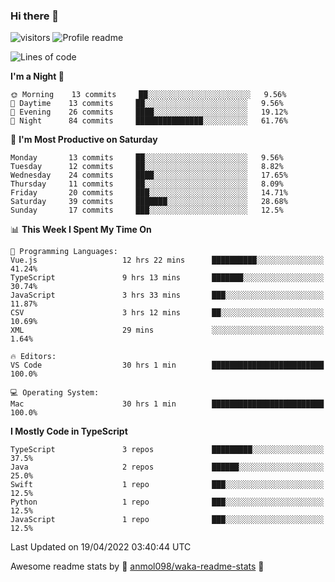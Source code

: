 ### Hi there 👋  
![visitors](https://visitor-badge.laobi.icu/badge?page_id=leverglowh) ![Profile readme](https://github.com/leverglowh/leverglowh/workflows/Profile%20readme/badge.svg?branch=master)

<!--START_SECTION:waka-->
![Lines of code](https://img.shields.io/badge/From%20Hello%20World%20I%27ve%20Written-18%20Thousand%20lines%20of%20code-blue)

**I'm a Night 🦉** 

```text
🌞 Morning    13 commits     ██░░░░░░░░░░░░░░░░░░░░░░░   9.56% 
🌆 Daytime    13 commits     ██░░░░░░░░░░░░░░░░░░░░░░░   9.56% 
🌃 Evening    26 commits     ████░░░░░░░░░░░░░░░░░░░░░   19.12% 
🌙 Night      84 commits     ███████████████░░░░░░░░░░   61.76%

```
📅 **I'm Most Productive on Saturday** 

```text
Monday       13 commits     ██░░░░░░░░░░░░░░░░░░░░░░░   9.56% 
Tuesday      12 commits     ██░░░░░░░░░░░░░░░░░░░░░░░   8.82% 
Wednesday    24 commits     ████░░░░░░░░░░░░░░░░░░░░░   17.65% 
Thursday     11 commits     ██░░░░░░░░░░░░░░░░░░░░░░░   8.09% 
Friday       20 commits     ███░░░░░░░░░░░░░░░░░░░░░░   14.71% 
Saturday     39 commits     ███████░░░░░░░░░░░░░░░░░░   28.68% 
Sunday       17 commits     ███░░░░░░░░░░░░░░░░░░░░░░   12.5%

```


📊 **This Week I Spent My Time On** 

```text
💬 Programming Languages: 
Vue.js                   12 hrs 22 mins      ██████████░░░░░░░░░░░░░░░   41.24% 
TypeScript               9 hrs 13 mins       ███████░░░░░░░░░░░░░░░░░░   30.74% 
JavaScript               3 hrs 33 mins       ███░░░░░░░░░░░░░░░░░░░░░░   11.87% 
CSV                      3 hrs 12 mins       ██░░░░░░░░░░░░░░░░░░░░░░░   10.69% 
XML                      29 mins             ░░░░░░░░░░░░░░░░░░░░░░░░░   1.64%

🔥 Editors: 
VS Code                  30 hrs 1 min        █████████████████████████   100.0%

💻 Operating System: 
Mac                      30 hrs 1 min        █████████████████████████   100.0%

```

**I Mostly Code in TypeScript** 

```text
TypeScript               3 repos             █████████░░░░░░░░░░░░░░░░   37.5% 
Java                     2 repos             ██████░░░░░░░░░░░░░░░░░░░   25.0% 
Swift                    1 repo              ███░░░░░░░░░░░░░░░░░░░░░░   12.5% 
Python                   1 repo              ███░░░░░░░░░░░░░░░░░░░░░░   12.5% 
JavaScript               1 repo              ███░░░░░░░░░░░░░░░░░░░░░░   12.5%

```



 Last Updated on 19/04/2022 03:40:44 UTC
<!--END_SECTION:waka-->


Awesome readme stats by :star2: [anmol098/waka-readme-stats](https://github.com/anmol098/waka-readme-stats) :star2:
